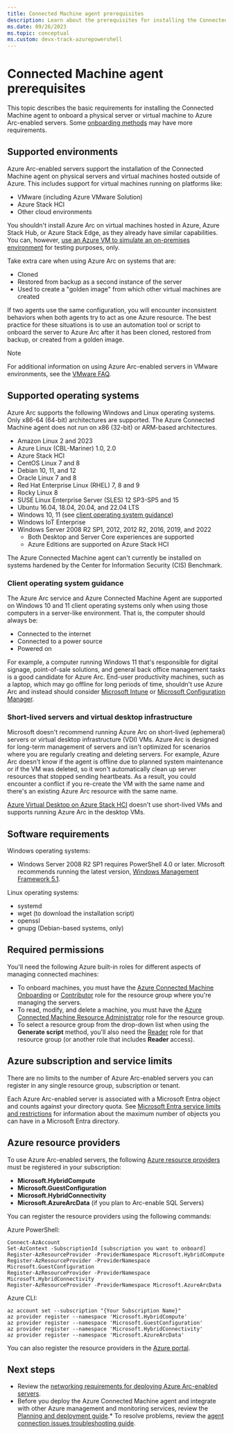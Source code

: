 ```yaml
---
title: Connected Machine agent prerequisites
description: Learn about the prerequisites for installing the Connected Machine agent for Azure Arc-enabled servers.
ms.date: 09/26/2023
ms.topic: conceptual
ms.custom: devx-track-azurepowershell
---
```


# Connected Machine agent prerequisites

This topic describes the basic requirements for installing the Connected Machine agent to onboard a physical server or virtual machine to Azure Arc-enabled servers. Some [onboarding methods](deployment-options.md) may have more requirements.

## Supported environments

Azure Arc-enabled servers support the installation of the Connected Machine agent on physical servers and virtual machines hosted outside of Azure. This includes support for virtual machines running on platforms like:

* VMware (including Azure VMware Solution)
* Azure Stack HCI
* Other cloud environments

You shouldn't install Azure Arc on virtual machines hosted in Azure, Azure Stack Hub, or Azure Stack Edge, as they already have similar capabilities. You can, however, [use an Azure VM to simulate an on-premises environment](plan-evaluate-on-azure-virtual-machine.md) for testing purposes, only.

Take extra care when using Azure Arc on systems that are:

* Cloned
* Restored from backup as a second instance of the server
* Used to create a "golden image" from which other virtual machines are created

If two agents use the same configuration, you will encounter inconsistent behaviors when both agents try to act as one Azure resource. The best practice for these situations is to use an automation tool or script to onboard the server to Azure Arc after it has been cloned, restored from backup, or created from a golden image.

> [!NOTE]
> For additional information on using Azure Arc-enabled servers in VMware environments, see the [VMware FAQ](vmware-faq.md).

## Supported operating systems

Azure Arc supports the following Windows and Linux operating systems. Only x86-64 (64-bit) architectures are supported. The Azure Connected Machine agent does not run on x86 (32-bit) or ARM-based architectures.

* Amazon Linux 2 and 2023
* Azure Linux (CBL-Mariner) 1.0, 2.0
* Azure Stack HCI
* CentOS Linux 7 and 8
* Debian 10, 11, and 12
* Oracle Linux 7 and 8
* Red Hat Enterprise Linux (RHEL) 7, 8 and 9
* Rocky Linux 8
* SUSE Linux Enterprise Server (SLES) 12 SP3-SP5 and 15
* Ubuntu 16.04, 18.04, 20.04, and 22.04 LTS
* Windows 10, 11 (see [client operating system guidance](#client-operating-system-guidance))
* Windows IoT Enterprise
* Windows Server 2008 R2 SP1, 2012, 2012 R2, 2016, 2019, and 2022
  * Both Desktop and Server Core experiences are supported
  * Azure Editions are supported on Azure Stack HCI

The Azure Connected Machine agent can't currently be installed on systems hardened by the Center for Information Security (CIS) Benchmark.

### Client operating system guidance

The Azure Arc service and Azure Connected Machine Agent are supported on Windows 10 and 11 client operating systems only when using those computers in a server-like environment. That is, the computer should always be:

* Connected to the internet
* Connected to a power source
* Powered on

For example, a computer running Windows 11 that's responsible for digital signage, point-of-sale solutions, and general back office management tasks is a good candidate for Azure Arc. End-user productivity machines, such as a laptop, which may go offline for long periods of time, shouldn't use Azure Arc and instead should consider [Microsoft Intune](/mem/intune) or [Microsoft Configuration Manager](/mem/configmgr).

### Short-lived servers and virtual desktop infrastructure

Microsoft doesn't recommend running Azure Arc on short-lived (ephemeral) servers or virtual desktop infrastructure (VDI) VMs. Azure Arc is designed for long-term management of servers and isn't optimized for scenarios where you are regularly creating and deleting servers. For example, Azure Arc doesn't know if the agent is offline due to planned system maintenance or if the VM was deleted, so it won't automatically clean up server resources that stopped sending heartbeats. As a result, you could encounter a conflict if you re-create the VM with the same name and there's an existing Azure Arc resource with the same name.

[Azure Virtual Desktop on Azure Stack HCI](../../virtual-desktop/azure-stack-hci-overview.md) doesn't use short-lived VMs and supports running Azure Arc in the desktop VMs.

## Software requirements

Windows operating systems:

* Windows Server 2008 R2 SP1 requires PowerShell 4.0 or later. Microsoft recommends running the latest version, [Windows Management Framework 5.1](https://www.microsoft.com/download/details.aspx?id=54616).

Linux operating systems:

* systemd
* wget (to download the installation script)
* openssl
* gnupg (Debian-based systems, only)

## Required permissions

You'll need the following Azure built-in roles for different aspects of managing connected machines:

* To onboard machines, you must have the [Azure Connected Machine Onboarding](../../role-based-access-control/built-in-roles.md#azure-connected-machine-onboarding) or [Contributor](../../role-based-access-control/built-in-roles.md#contributor) role for the resource group where you're managing the servers.
* To read, modify, and delete a machine, you must have the [Azure Connected Machine Resource Administrator](../../role-based-access-control/built-in-roles.md#azure-connected-machine-resource-administrator) role for the resource group.
* To select a resource group from the drop-down list when using the **Generate script** method, you'll also need the [Reader](../../role-based-access-control/built-in-roles.md#reader) role for that resource group (or another role that includes **Reader** access).

## Azure subscription and service limits

There are no limits to the number of Azure Arc-enabled servers you can register in any single resource group, subscription or tenant.

Each Azure Arc-enabled server is associated with a Microsoft Entra object and counts against your directory quota. See [Microsoft Entra service limits and restrictions](../../active-directory/enterprise-users/directory-service-limits-restrictions.md) for information about the maximum number of objects you can have in a Microsoft Entra directory.

## Azure resource providers

To use Azure Arc-enabled servers, the following [Azure resource providers](../../azure-resource-manager/management/resource-providers-and-types.md) must be registered in your subscription:

* **Microsoft.HybridCompute**
* **Microsoft.GuestConfiguration**
* **Microsoft.HybridConnectivity**
* **Microsoft.AzureArcData** (if you plan to Arc-enable SQL Servers)

You can register the resource providers using the following commands:

Azure PowerShell:

```azurepowershell-interactive
Connect-AzAccount
Set-AzContext -SubscriptionId [subscription you want to onboard]
Register-AzResourceProvider -ProviderNamespace Microsoft.HybridCompute
Register-AzResourceProvider -ProviderNamespace Microsoft.GuestConfiguration
Register-AzResourceProvider -ProviderNamespace Microsoft.HybridConnectivity
Register-AzResourceProvider -ProviderNamespace Microsoft.AzureArcData
```

Azure CLI:

```azurecli-interactive
az account set --subscription "{Your Subscription Name}"
az provider register --namespace 'Microsoft.HybridCompute'
az provider register --namespace 'Microsoft.GuestConfiguration'
az provider register --namespace 'Microsoft.HybridConnectivity'
az provider register --namespace 'Microsoft.AzureArcData'
```

You can also register the resource providers in the [Azure portal](../../azure-resource-manager/management/resource-providers-and-types.md#azure-portal).

## Next steps

* Review the [networking requirements for deploying Azure Arc-enabled servers](network-requirements.md).
* Before you deploy the Azure Connected Machine agent and integrate with other Azure management and monitoring services, review the [Planning and deployment guide](plan-at-scale-deployment.md).* To resolve problems, review the [agent connection issues troubleshooting guide](troubleshoot-agent-onboard.md).

